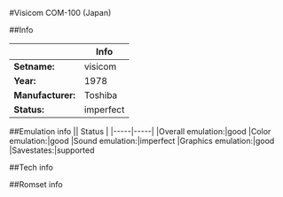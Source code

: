 #Visicom COM-100 (Japan)

##Info

||Info|
|-----|-----|
|**Setname:**|visicom
|**Year:**|1978
|**Manufacturer:**|Toshiba
|**Status:**|imperfect

##Emulation info
|| Status |
|-----|-----|
|Overall emulation:|good
|Color emulation:|good
|Sound emulation:|imperfect
|Graphics emulation:|good
|Savestates:|supported

##Tech info

##Romset info

<!--- START OF EDITED COMMENT DO NOT TOUCH TEXT ABOVE-->

